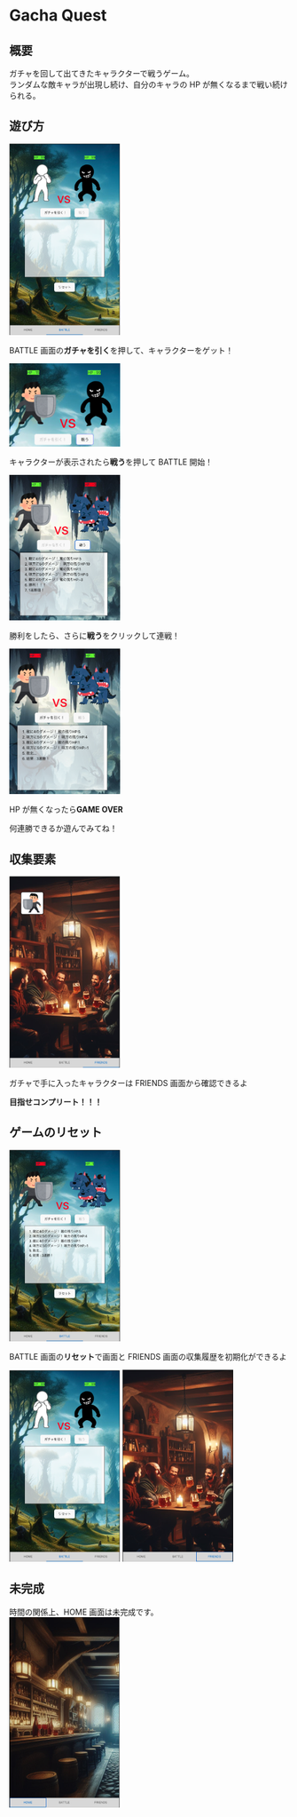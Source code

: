 # Gacha Quest

## 概要

ガチャを回して出てきたキャラクターで戦うゲーム。  
ランダムな敵キャラが出現し続け、自分のキャラの HP が無くなるまで戦い続けられる。

## 遊び方

 <img width="200" alt="battle1_1" src="ReadmeImg/Battle1.png">

BATTLE 画面の**ガチャを引く**を押して、キャラクターをゲット！

 <img width="200" alt="battle2" src="ReadmeImg/Battle2.png">

キャラクターが表示されたら**戦う**を押して BATTLE 開始！

 <img width="200" alt="battle3" src="ReadmeImg/Battle3.png">

勝利をしたら、さらに**戦う**をクリックして連戦！

 <img width="200" alt="battle4" src="ReadmeImg/Battle4.png">

HP が無くなったら**GAME OVER**

何連勝できるか遊んでみてね！

## 収集要素

 <img width="200" alt="friend1" src="ReadmeImg/Friends1.png">

ガチャで手に入ったキャラクターは FRIENDS 画面から確認できるよ

**目指せコンプリート！！！**

## ゲームのリセット

 <img width="200" alt="battle5" src="ReadmeImg/Battle5.png">

BATTLE 画面の**リセット**で画面と FRIENDS 画面の収集履歴を初期化ができるよ

<img width="200" alt="battle1_2" src="ReadmeImg/Battle1.png">

 <img width="200" alt="friend2" src="ReadmeImg/friend2.png">

## 未完成

時間の関係上、HOME 画面は未完成です。  
<img width="200" alt="home" src="ReadmeImg/Home.png">
